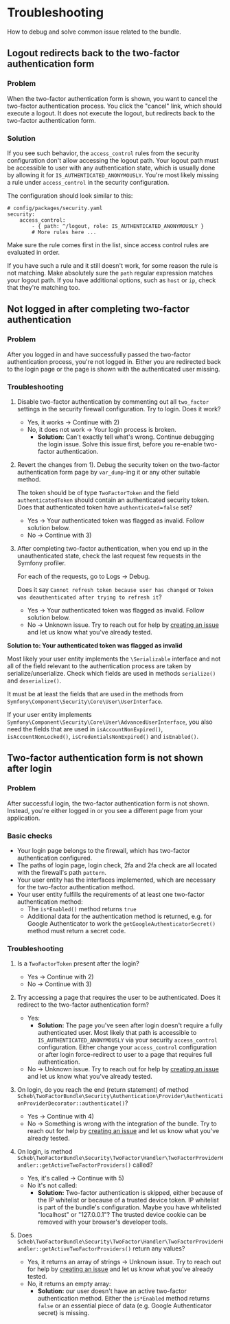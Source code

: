 Troubleshooting
===============

How to debug and solve common issue related to the bundle.


## Logout redirects back to the two-factor authentication form

### Problem

When the two-factor authentication form is shown, you want to cancel the two-factor authentication process. You click
the "cancel" link, which should execute a logout. It does not execute the logout, but redirects back to the two-factor
authentication form.

### Solution

If you see such behavior, the `access_control` rules from the security configuration don't allow accessing the logout
path. Your logout path must be accessible to user with any authentication state, which is usually done by allowing it
for `IS_AUTHENTICATED_ANONYMOUSLY`. You're most likely missing a rule under `access_control` in the security
configuration.

The configuration should look similar to this:

```
# config/packages/security.yaml
security:
    access_control:
        - { path: ^/logout, role: IS_AUTHENTICATED_ANONYMOUSLY }
        # More rules here ...
```

Make sure the rule comes first in the list, since access control rules are evaluated in order.

If you have such a rule and it still doesn't work, for some reason the rule is not matching. Make absolutely sure the
`path` regular expression matches your logout path. If you have additional options, such as `host` or `ip`, check that
they're matching too.


## Not logged in after completing two-factor authentication

### Problem

After you logged in and have successfully passed the two-factor authentication process, you're not logged in. Either you
are redirected back to the login page or the page is shown with the authenticated user missing.

### Troubleshooting

1) Disable two-factor authentication by commenting out all `two_factor` settings in the security firewall configuration.
   Try to login. Does it work?

   - Yes, it works -> Continue with 2)
   - No, it does not work -> Your login process is broken.
       - **Solution:** Can't exactly tell what's wrong. Continue debugging the login issue. Solve this issue first,
         before you re-enable two-factor authentication.

2) Revert the changes from 1). Debug the security token on the two-factor authentication form page by `var_dump`-ing it
   or any other suitable method.

   The token should be of type `TwoFactorToken` and the field `authenticatedToken` should contain an authenticated
   security token. Does that authenticated token have `authenticated`=`false` set?

   - Yes -> Your authenticated token was flagged as invalid. Follow solution below.
   - No -> Continue with 3)

3) After completing two-factor authentication, when you end up in the unauthenticated state, check the last request few
   requests in the Symfony profiler.

   For each of the requests, go to Logs -> Debug.

   Does it say `Cannot refresh token because user has changed` or `Token was deauthenticated after trying to refresh
   it`?

   - Yes -> Your authenticated token was flagged as invalid. Follow solution below.
   - No -> Unknown issue. Try to reach out for help by
     [creating an issue](https://github.com/scheb/two-factor-bundle/issues/new?labels=Support&template=support-request.md)
     and let us know what you've already tested.

**Solution to: Your authenticated token was flagged as invalid**

Most likely your user entity implements the `\Serializable` interface and not all of the field relevant to the
authentication process are taken by serialize/unserialize. Check which fields are used in methods `serialize()` and
`deserialize()`.

It must be at least the fields that are used in the methods from `Symfony\Component\Security\Core\User\UserInterface`.

If your user entity implements `Symfony\Component\Security\Core\User\AdvancedUserInterface`, you also need the fields
that are used in `isAccountNonExpired()`, `isAccountNonLocked()`, `isCredentialsNonExpired()` and `isEnabled()`.


## Two-factor authentication form is not shown after login

### Problem

After successful login, the two-factor authentication form is not shown. Instead, you're either logged in or you see
a different page from your application.

### Basic checks

- Your login page belongs to the firewall, which has two-factor authentication configured.
- The paths of login page, login check, 2fa and 2fa check are all located with the firewall's path `pattern`.
- Your user entity has the interfaces implemented, which are necessary for the two-factor authentication method.
- Your user entity fulfills the requirements of at least one two-factor authentication method:
    - The `is*Enabled()` method returns `true`
    - Additional data for the authentication method is returned, e.g. for Google Authenticator to work the
    `getGoogleAuthenticatorSecret()` method must return a secret code.

### Troubleshooting

1) Is a `TwoFactorToken` present after the login?

   - Yes -> Continue with 2)
   - No -> Continue with 3)

2) Try accessing a page that requires the user to be authenticated. Does it redirect to the two-factor authentication
   form?

   - Yes:
       - **Solution:** The page you've seen after login doesn't require a fully authenticated user. Most likely that
         path is accessible to `IS_AUTHENTICATED_ANONYMOUSLY` via your security `access_control` configuration. Either
         change your `access_control` configuration or after login force-redirect to user to a page that requires full
         authentication.
   - No -> Unknown issue. Try to reach out for help by
     [creating an issue](https://github.com/scheb/two-factor-bundle/issues/new?labels=Support&template=support-request.md)
     and let us know what you've already tested.

3) On login, do you reach the end (return statement) of method
   `Scheb\TwoFactorBundle\Security\Authentication\Provider\AuthenticationProviderDecorator::authenticate()`?

   - Yes -> Continue with 4)
   - No -> Something is wrong with the integration of the bundle. Try to reach out for help by
     [creating an issue](https://github.com/scheb/two-factor-bundle/issues/new?labels=Support&template=support-request.md)
     and let us know what you've already tested.

4) On login, is method
   `Scheb\TwoFactorBundle\Security\TwoFactor\Handler\TwoFactorProviderHandler::getActiveTwoFactorProviders()` called?

   - Yes, it's called -> Continue with 5)
   - No it's not called:
      - **Solution:** Two-factor authentication is skipped, either because of the IP whitelist or because of a trusted
        device token. IP whitelist is part of the bundle's configuration. Maybe you have whitelisted "localhost" or
        "127.0.0.1"? The trusted device cookie can be removed with your browser's developer tools.

5) Does `Scheb\TwoFactorBundle\Security\TwoFactor\Handler\TwoFactorProviderHandler::getActiveTwoFactorProviders()`
   return any values?

   - Yes, it returns an array of strings -> Unknown issue. Try to reach out for help by
     [creating an issue](https://github.com/scheb/two-factor-bundle/issues/new?labels=Support&template=support-request.md)
     and let us know what you've already tested.
   - No, it returns an empty array:
       - **Solution:** our user doesn't have an active two-factor authentication method. Either the `is*Enabled` method
         returns `false` or an essential piece of data (e.g. Google Authenticator secret) is missing.
